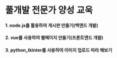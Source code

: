 # 풀개발 전문가 양성 교욱 

#### 1. node.js를 활용하여 게시판 만들기(백엔드 개발)

#### 2. vue를 사용하여 웹페이지 만들기(프론트엔드 개발)

#### 3. python_tkinter를 사용하여 이미지 업로드 따라 해보기
